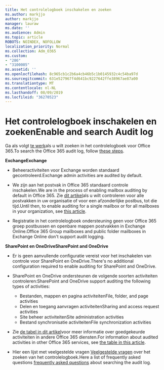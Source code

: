 ```yaml
---
title: Het controlelogboek inschakelen en zoeken
ms.author: markjjo
author: markjjo
manager: lauraw
ms.date: ''
ms.audience: Admin
ms.topic: article
ROBOTS: NOINDEX, NOFOLLOW
localization_priority: Normal
ms.collection: Adm_O365
ms.custom:
- "286"
- "3100005"
ms.assetid: ''
ms.openlocfilehash: 8c965cb1c2b6a4cb46b5c1b0145932c4c54ba97d
ms.sourcegitcommit: 631e527967f4d641bc9227642ffe38967ae87a00
ms.translationtype: MT
ms.contentlocale: nl-NL
ms.lasthandoff: 08/09/2019
ms.locfileid: "36270523"
---
```

# <a name="enable-and-search-audit-log"></a><span data-ttu-id="49c12-102">Het controlelogboek inschakelen en zoeken</span><span class="sxs-lookup"><span data-stu-id="49c12-102">Enable and search Audit log</span></span>

<span data-ttu-id="49c12-103">Ga als volgt [te werk](https://docs.microsoft.com/office365/securitycompliance/search-the-audit-log-in-security-and-compliance#search-the-audit-log)als u wilt zoeken in het controlelogboek voor Office 365.</span><span class="sxs-lookup"><span data-stu-id="49c12-103">To search the Office 365 audit log, follow [these steps](https://docs.microsoft.com/office365/securitycompliance/search-the-audit-log-in-security-and-compliance#search-the-audit-log).</span></span>

<span data-ttu-id="49c12-104">**Exchange**</span><span class="sxs-lookup"><span data-stu-id="49c12-104">**Exchange**</span></span>

- <span data-ttu-id="49c12-105">Beheeractiviteiten voor Exchange worden standaard gecontroleerd.</span><span class="sxs-lookup"><span data-stu-id="49c12-105">Exchange admin activities are audited by default.</span></span>

- <span data-ttu-id="49c12-106">We zijn aan het postvak in Office 365 standaard controle inschakelen.</span><span class="sxs-lookup"><span data-stu-id="49c12-106">We are in the process of enabling mailbox auditing by default in Office 365.</span></span> <span data-ttu-id="49c12-107">Zie [dit artikel](https://docs.microsoft.com/office365/securitycompliance/enable-mailbox-auditing)als u wilt controleren voor alle postvakken in uw organisatie of voor een afzonderlijke postbus, tot die tijd.</span><span class="sxs-lookup"><span data-stu-id="49c12-107">Until then, to enable auditing for a single mailbox or for all mailboxes in your organization, see  [this article](https://docs.microsoft.com/office365/securitycompliance/enable-mailbox-auditing).</span></span>

- <span data-ttu-id="49c12-108">Registratie in het controlelogboek ondersteuning geen voor Office 365 groep postbussen en openbare mappen postvakken in Exchange Online.</span><span class="sxs-lookup"><span data-stu-id="49c12-108">Office 365 Group mailboxes and public folder mailboxes in Exchange Online don't support audit logging.</span></span>

<span data-ttu-id="49c12-109">**SharePoint en OneDrive**</span><span class="sxs-lookup"><span data-stu-id="49c12-109">**SharePoint and OneDrive**</span></span>

- <span data-ttu-id="49c12-110">Er is geen aanvullende configuratie vereist voor het inschakelen van controle voor SharePoint en OneDrive.</span><span class="sxs-lookup"><span data-stu-id="49c12-110">There's no additional configuration required to enable auditing for SharePoint and OneDrive.</span></span>

- <span data-ttu-id="49c12-111">SharePoint en OneDrive ondersteunen de volgende soorten activiteiten controleren:</span><span class="sxs-lookup"><span data-stu-id="49c12-111">SharePoint and OneDrive support auditing the following types of activities:</span></span>

    - <span data-ttu-id="49c12-112">Bestanden, mappen en pagina activiteiten</span><span class="sxs-lookup"><span data-stu-id="49c12-112">File, folder, and page activities</span></span>
    - <span data-ttu-id="49c12-113">Delen en toegang aanvragen activiteiten</span><span class="sxs-lookup"><span data-stu-id="49c12-113">Sharing and access request activities</span></span>
    - <span data-ttu-id="49c12-114">Site beheer activiteiten</span><span class="sxs-lookup"><span data-stu-id="49c12-114">Site administration activities</span></span>
    - <span data-ttu-id="49c12-115">Bestand synchronisatie activiteiten</span><span class="sxs-lookup"><span data-stu-id="49c12-115">File synchronization activities</span></span>

- <span data-ttu-id="49c12-116">Zie [de tabel in dit artikel](https://docs.microsoft.com/office365/securitycompliance/search-the-audit-log-in-security-and-compliance#audited-activities)voor meer informatie over goedgekeurde activiteiten in andere Office 365 diensten.</span><span class="sxs-lookup"><span data-stu-id="49c12-116">For information about audited activities in other Office 365 services, see  [the table in this article](https://docs.microsoft.com/office365/securitycompliance/search-the-audit-log-in-security-and-compliance#audited-activities).</span></span>

- <span data-ttu-id="49c12-117">Hier een lijst met veelgestelde vragen [Veelgestelde vragen](https://docs.microsoft.com/office365/securitycompliance/search-the-audit-log-in-security-and-compliance#frequently-asked-questions) over het zoeken van het controlelogboek.</span><span class="sxs-lookup"><span data-stu-id="49c12-117">Here a list of frequently asked questions [frequently asked questions](https://docs.microsoft.com/office365/securitycompliance/search-the-audit-log-in-security-and-compliance#frequently-asked-questions) about searching the audit log.</span></span>